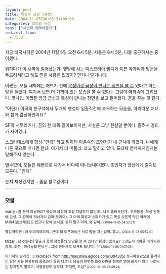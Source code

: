 ```yaml
---
layout: post
title: 목성과 금성 (푸켓)
date: 2004-11-05T06:05:31+09:00
categories: 일상의-느낌
tags: ["세번째-태국여행기"]
redirect_from:
  - /533
---
```


지금 태국시각은 2004년 11월 5일 오전 6시 5분. 서울은 8시 5분, 다들 출근하시는 중이겠다.

뭐하다가 이 새벽에 일어났는가. 옆방에 사는 미스코리아 뺨치게 이쁜 아가씨가 방문을 두드려서라고 해도 믿을 사람은 없겠지? 믿거나 말거나다.

어쨌든. 오늘 새벽에는 해뜨기 전에 <a href=http://mizar92.egloos.com/500599 target=nn>목성이랑 금성이 만나는 장면을 볼 수</a> 있다고 하는 말을 들었다. 여기서 보면 더 가까이 있는 모습을 볼 수 있다는 그림이 머리속에 그려졌다. 맞나?.. 어쨌든 방금 금성과 목성이 만나는 장면을 보고 들어왔다. 꿈을 꾸는 것 같다.

"어딘가 이국의 한구석에서 두개의 행성이 일출직전에 조우하는 모습을, 아리따운 처녀와 함께 감상하였어요."

SF의 서두라거나, 꿈의 한 대목 같아보이지만, 사실은 그냥 현실일 뿐이다. 졸려서 올라가 자야겠다.

소크라테스에게 항상 "안돼" 라고 말하던 마음속의 조언자가 내 근처에 와있다. 나에게 다른 곳으로 떠나면 안돼. 여기서 더 머물러. 라고 말하고 있다. 도대체 언제까지인지는 말해주지 않는다.

별수없이, 오늘은 해변으로 나가서 바다에 떠나보내야겠다. 조언자가 당신에게 갈지도 모른다. "안돼"

눈치 채셨겠지만... 졸음 블로깅이다.

* * *

### 댓글



<!--- cmt:896 --->
<!--- mail: --->
<!--- parent:0 --->

<small>warry : 꿈 꾼게 아닐까요? 목성과 금성이 고길 지날리가 없는데..  나도 졸려서인가.. 우짜둥둥..목성 왼쪽에 금성. 그 왼쪽에 처녀자리 감마(포리마). 그 아래 화성과 스피카가 있고 목성 오른쪽 약간 아래에 M104(솜브레로)도 있으니 찾아 보시길.  혼자 말구 아리..와 같이.. <small>(2004-11-05 04:52:27)</small></small>


<!--- cmt:897 --->
<!--- mail: --->
<!--- parent:0 --->

<small>빨강머리앤 : 아 어려워어려워.. 근데 왜 이쁜애들은 서로 &#48220;을 치는걸까..흠냐.. <small>(2004-11-05 05:52:01)</small></small>


<!--- cmt:898 --->
<!--- mail: --->
<!--- parent:0 --->

<small>Mizar : 남국에서의 일출과 함께 행성들의 만남을 볼 수 있다면 환상이겠지요? 그것도 아리따운 아가씨와 함께..후훗..  행성들의 만남은.. 그냥 맨눈으로 보셔도 됩니다.. ^^ <small>(2004-11-06 01:07:33)</small></small>


<!--- cmt:899 --->
<!--- mail: --->
<!--- parent:0 --->

<small>티티새의 날개짓 : <!-- ping:899 ---> (Trackback from <a href='http://naushika.egloos.com/1384335'>http://naushika.egloos.com/1384335</a>) 성곡미술관으로 올라가는 길은 서울 한복판의 풍경과는 조금 다르다.  남들이 한번쯤 놀러와봤을 청계천 변에 회사가 있는 나로써는 청계천도 별로고, 서울광장도 별로다.  하지만, 도심? <small>(2006-08-06 23:49:24)</small></small>

